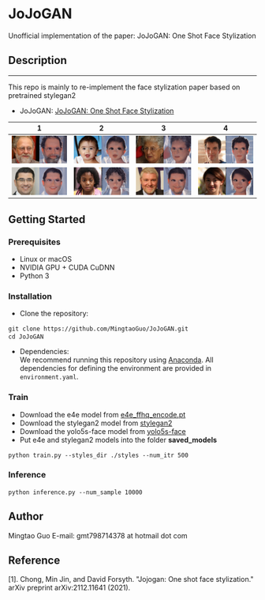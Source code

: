 # JoJoGAN
Unofficial implementation of the paper: JoJoGAN: One Shot Face Stylization
## Description   
--------------

This repo is mainly to re-implement the face stylization paper based on pretrained stylegan2
- JoJoGAN: [JoJoGAN: One Shot Face Stylization](https://arxiv.org/abs/2112.11641)

|1|2|3|4|
|-|-|-|-|
|![](https://github.com/MingtaoGuo/JoJoGAN/blob/main/IMGS/0.png)|![](https://github.com/MingtaoGuo/JoJoGAN/blob/main/IMGS/1.png)|![](https://github.com/MingtaoGuo/JoJoGAN/blob/main/IMGS/2.png)|![](https://github.com/MingtaoGuo/JoJoGAN/blob/main/IMGS/3.png)|
|![](https://github.com/MingtaoGuo/JoJoGAN/blob/main/IMGS/4.png)|![](https://github.com/MingtaoGuo/JoJoGAN/blob/main/IMGS/5.png)|![](https://github.com/MingtaoGuo/JoJoGAN/blob/main/IMGS/6.png)|![](https://github.com/MingtaoGuo/JoJoGAN/blob/main/IMGS/7.png)|

## Getting Started
### Prerequisites
- Linux or macOS
- NVIDIA GPU + CUDA CuDNN
- Python 3

### Installation
- Clone the repository:
``` 
git clone https://github.com/MingtaoGuo/JoJoGAN.git
cd JoJoGAN
```
- Dependencies:  
We recommend running this repository using [Anaconda](https://docs.anaconda.com/anaconda/install/). 
All dependencies for defining the environment are provided in `environment.yaml`.

### Train
- Download the e4e model from [e4e_ffhq_encode.pt](https://github.com/omertov/encoder4editing)
- Download the stylegan2 model from [stylegan2]() 
- Download the yolo5s-face model from [yolo5s-face]() 
- Put e4e and stylegan2 models into the folder **saved_models**
``` 
python train.py --styles_dir ./styles --num_itr 500  
```
### Inference
``` 
python inference.py --num_sample 10000 
```
## Author 
Mingtao Guo
E-mail: gmt798714378 at hotmail dot com

## Reference
[1]. Chong, Min Jin, and David Forsyth. "Jojogan: One shot face stylization." arXiv preprint arXiv:2112.11641 (2021).
